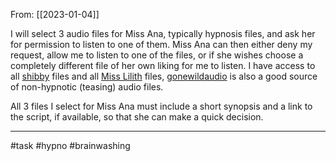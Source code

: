From: [[2023-01-04]]

I will select 3 audio files for Miss Ana, typically hypnosis files, and ask her for permission to listen to one of them. Miss Ana can then either deny my request, allow me to listen to one of the files, or if she wishes choose a completely different file of her own liking for me to listen. I have access to all [shibby](https://shibbydex.com/tags) files and all [Miss Lilith](https://lilithunleashed.net/free-erotic-hypnosis/full-hypnosis-sessions/) files, [gonewildaudio](https://reddit.com/r/gonewildaudio) is also a good source of non-hypnotic (teasing) audio files.

All 3 files I select for Miss Ana must include a short synopsis and a link to the script, if available, so that she can make a quick decision.

------
#task #hypno #brainwashing